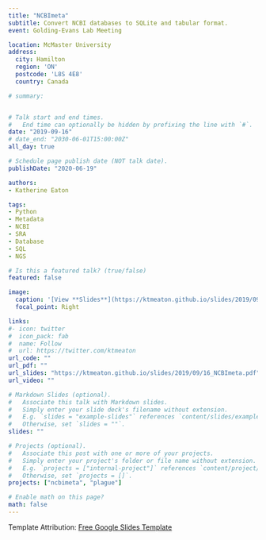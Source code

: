 ```yaml
---
title: "NCBImeta"
subtitle: Convert NCBI databases to SQLite and tabular format.
event: Golding-Evans Lab Meeting

location: McMaster University
address:
  city: Hamilton
  region: 'ON'
  postcode: 'L8S 4E8'
  country: Canada

# summary:


# Talk start and end times.
#   End time can optionally be hidden by prefixing the line with `#`.
date: "2019-09-16"
# date_end: "2030-06-01T15:00:00Z"
all_day: true

# Schedule page publish date (NOT talk date).
publishDate: "2020-06-19"

authors:
- Katherine Eaton

tags:
- Python
- Metadata
- NCBI
- SRA
- Database
- SQL
- NGS

# Is this a featured talk? (true/false)
featured: false

image:
  caption: '[View **Slides**](https://ktmeaton.github.io/slides/2019/09/16_NCBImeta.pdf)'
  focal_point: Right

links:
#- icon: twitter
#  icon_pack: fab
#  name: Follow
#  url: https://twitter.com/ktmeaton
url_code: ""
url_pdf: ""
url_slides: "https://ktmeaton.github.io/slides/2019/09/16_NCBImeta.pdf"
url_video: ""

# Markdown Slides (optional).
#   Associate this talk with Markdown slides.
#   Simply enter your slide deck's filename without extension.
#   E.g. `slides = "example-slides"` references `content/slides/example-slides.md`.
#   Otherwise, set `slides = ""`.
slides: ""

# Projects (optional).
#   Associate this post with one or more of your projects.
#   Simply enter your project's folder or file name without extension.
#   E.g. `projects = ["internal-project"]` references `content/project/deep-learning/index.md`.
#   Otherwise, set `projects = []`.
projects: ["ncbimeta", "plague"]

# Enable math on this page?
math: false
---
```

Template Attribution: [Free Google Slides Template](https://freegoogleslidestemplates.com/)
